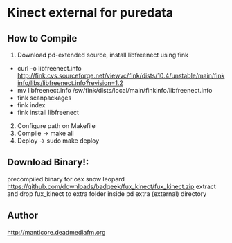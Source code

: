 # Kinect external for puredata

## How to Compile

1. Download pd-extended source, install libfreenect using fink
 * curl -o libfreenect.info http://fink.cvs.sourceforge.net/viewvc/fink/dists/10.4/unstable/main/finkinfo/libs/libfreenect.info?revision=1.2
 * mv libfreenect.info /sw/fink/dists/local/main/finkinfo/libfreenect.info
 * fink scanpackages
 * fink index
 * fink install libfreenect
2. Configure path on Makefile
3. Compile -> make all
4. Deploy -> sudo make deploy

## Download Binary!:

precompiled binary for osx snow leopard
https://github.com/downloads/badgeek/fux_kinect/fux_kinect.zip
extract and drop fux_kinect to extra folder inside pd extra (external)  directory

## Author

http://manticore.deadmediafm.org
